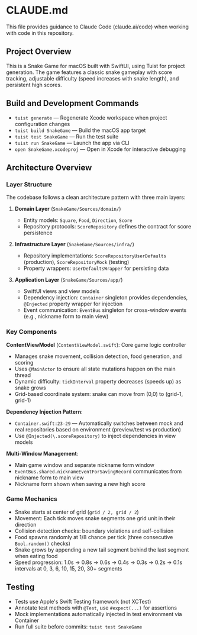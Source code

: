 # CLAUDE.md

This file provides guidance to Claude Code (claude.ai/code) when working with code in this repository.

## Project Overview

This is a Snake Game for macOS built with SwiftUI, using Tuist for project generation. The game features a classic snake gameplay with score tracking, adjustable difficulty (speed increases with snake length), and persistent high scores.

## Build and Development Commands

- `tuist generate` — Regenerate Xcode workspace when project configuration changes
- `tuist build SnakeGame` — Build the macOS app target
- `tuist test SnakeGame` — Run the test suite
- `tuist run SnakeGame` — Launch the app via CLI
- `open SnakeGame.xcodeproj` — Open in Xcode for interactive debugging

## Architecture Overview

### Layer Structure

The codebase follows a clean architecture pattern with three main layers:

1. **Domain Layer** (`SnakeGame/Sources/domain/`)
   - Entity models: `Square`, `Food`, `Direction`, `Score`
   - Repository protocols: `ScoreRepository` defines the contract for score persistence

2. **Infrastructure Layer** (`SnakeGame/Sources/infra/`)
   - Repository implementations: `ScoreRepositoryUserDefaults` (production), `ScoreRepositoryMock` (testing)
   - Property wrappers: `UserDefaultsWrapper` for persisting data

3. **Application Layer** (`SnakeGame/Sources/app/`)
   - SwiftUI views and view models
   - Dependency injection: `Container` singleton provides dependencies, `@Injected` property wrapper for injection
   - Event communication: `EventBus` singleton for cross-window events (e.g., nickname form to main view)

### Key Components

**ContentViewModel** (`ContentViewModel.swift`): Core game logic controller
- Manages snake movement, collision detection, food generation, and scoring
- Uses `@MainActor` to ensure all state mutations happen on the main thread
- Dynamic difficulty: `tickInterval` property decreases (speeds up) as snake grows
- Grid-based coordinate system: snake can move from (0,0) to (grid-1, grid-1)

**Dependency Injection Pattern**:
- `Container.swift:23-29` — Automatically switches between mock and real repositories based on environment (preview/test vs production)
- Use `@Injected(\.scoreRepository)` to inject dependencies in view models

**Multi-Window Management**:
- Main game window and separate nickname form window
- `EventBus.shared.nicknameEventForSavingRecord` communicates from nickname form to main view
- Nickname form shown when saving a new high score

### Game Mechanics

- Snake starts at center of grid (`grid / 2, grid / 2`)
- Movement: Each tick moves snake segments one grid unit in their direction
- Collision detection checks: boundary violations and self-collision
- Food spawns randomly at 1/8 chance per tick (three consecutive `Bool.random()` checks)
- Snake grows by appending a new tail segment behind the last segment when eating food
- Speed progression: 1.0s → 0.8s → 0.6s → 0.4s → 0.3s → 0.2s → 0.1s intervals at 0, 3, 6, 10, 15, 20, 30+ segments

## Testing

- Tests use Apple's Swift Testing framework (not XCTest)
- Annotate test methods with `@Test`, use `#expect(...)` for assertions
- Mock implementations automatically injected in test environment via Container
- Run full suite before commits: `tuist test SnakeGame`
